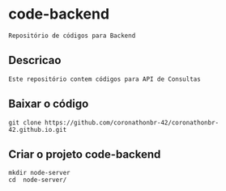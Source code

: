 # code-backend	
	Repositório de códigos para Backend
## Descricao
	Este repositório contem códigos para API de Consultas

## Baixar o código
	git clone https://github.com/coronathonbr-42/coronathonbr-42.github.io.git

## Criar o projeto code-backend
 	mkdir node-server
 	cd  node-server/
